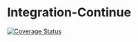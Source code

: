 # Integration-Continue
[![Coverage Status](https://coveralls.io/repos/github/larabusson/Integration-Continue/badge.svg?branch=master)](https://coveralls.io/github/larabusson/Integration-Continue?branch=master)
